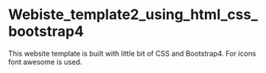 # Webiste_template2_using_html_css_bootstrap4
This website template is built with little bit of CSS and Bootstrap4.
For icons font awesome is used.
